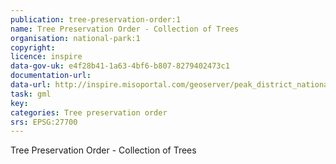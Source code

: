 ```yaml
---
publication: tree-preservation-order:1
name: Tree Preservation Order - Collection of Trees
organisation: national-park:1
copyright:
licence: inspire
data-gov-uk: e4f28b41-1a63-4bf6-b807-8279402473c1
documentation-url:
data-url: http://inspire.misoportal.com/geoserver/peak_district_national_park_pdnpa-tpo-area/wfs?service=wfs&version=2.0.0&request=GetFeature&typename=peak_district_national_park_pdnpa-tpo-area:peak_district_national_park_pdnpa-tpo-area&outputFormat=GML2
task: gml
key:
categories: Tree preservation order
srs: EPSG:27700
---
```


Tree Preservation Order - Collection of Trees
